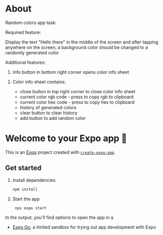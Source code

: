 # About

Random colors app task:

Required feature:

Display the text "Hello there" in the middle of the screen and after tapping anywhere on the screen, a background color should be changed to a randomly generated color

Additional features:

1. Info button in bottom right corner opens color info sheet

2. Color info sheet contains:
   - close button in top right corner to close color info sheet
   - current color rgb code - press to copy rgb to clipboard
   - current color hex code - press to copy hex to clipboard
   - history of generated colors
   - clear button to clear history
   - add button to add random color

# Welcome to your Expo app 👋

This is an [Expo](https://expo.dev) project created with [`create-expo-app`](https://www.npmjs.com/package/create-expo-app).

## Get started

1. Install dependencies

   ```bash
   npm install
   ```

2. Start the app

   ```bash
    npx expo start
   ```

In the output, you'll find options to open the app in a

- [Expo Go](https://expo.dev/go), a limited sandbox for trying out app development with Expo
